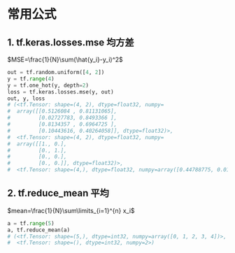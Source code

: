 # 常用公式

## 1. tf.keras.losses.mse 均方差

$MSE=\frac{1}{N}\sum(\hat{y_i}-y_i)^2$  

```python
out = tf.random.uniform([4, 2])
y = tf.range(4)
y = tf.one_hot(y, depth=2)
loss = tf.keras.losses.mse(y, out)
out, y, loss
# (<tf.Tensor: shape=(4, 2), dtype=float32, numpy=
#  array([[0.5126084 , 0.81131065],
#         [0.02727783, 0.8493366 ],
#         [0.8134357 , 0.6964725 ],
#         [0.10443616, 0.40264058]], dtype=float32)>,
#  <tf.Tensor: shape=(4, 2), dtype=float32, numpy=
#  array([[1., 0.],
#         [0., 1.],
#         [0., 0.],
#         [0., 0.]], dtype=float32)>,
#  <tf.Tensor: shape=(4,), dtype=float32, numpy=array([0.44788775, 0.01172177, 0.5733758 , 0.08651317], dtype=float32)>)
```

## 2. tf.reduce_mean 平均

$mean=\frac{1}{N}\sum\limits_{i=1}^{n} x_i$  

```python
a = tf.range(5)
a, tf.reduce_mean(a)
# (<tf.Tensor: shape=(5,), dtype=int32, numpy=array([0, 1, 2, 3, 4])>,
#  <tf.Tensor: shape=(), dtype=int32, numpy=2>)
```
